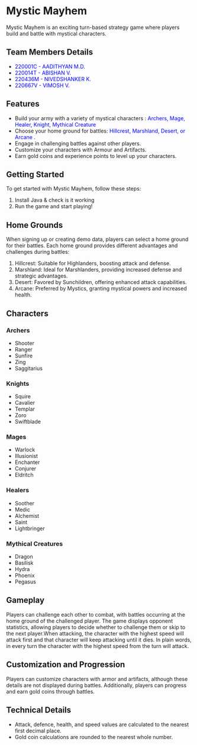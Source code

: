 

# Mystic Mayhem

Mystic Mayhem is an exciting turn-based strategy game where players build and battle with mystical characters.

## Team Members Details
- <span style="color:blue">220001C - AADITHYAN M.D.</span> 
- <span style="color:blue">220014T - ABISHAN V.</span> 
- <span style="color:blue">220436M - NIVEDSHANKER K.</span> 
- <span style="color:blue">220667V - VIMOSH V.</span> 

## Features

- Build your army with a variety of mystical characters : <span style="color:blue">Archers, Mage, Healer, Knight, Mythical Creature</span> 
- Choose your home ground for battles: <span style="color:blue">Hillcrest, Marshland, Desert, or Arcane</span> .
- Engage in challenging battles against other players.
- Customize your characters with Armour and Artifacts.
- Earn gold coins and experience points to level up your characters.

## Getting Started

To get started with Mystic Mayhem, follow these steps:

1. Install Java & check is it working
2. Run the game and start playing!

## Home Grounds

When signing up or creating demo data, players can select a home ground for their battles. Each home ground provides different advantages and challenges during battles:

1. Hillcrest: Suitable for Highlanders, boosting attack and defense.
2. Marshland: Ideal for Marshlanders, providing increased defense and strategic advantages.
3. Desert: Favored by Sunchildren, offering enhanced attack capabilities.
4. Arcane: Preferred by Mystics, granting mystical powers and increased health.

## Characters

### Archers
- Shooter
- Ranger
- Sunfire
- Zing
- Saggitarius

### Knights
- Squire
- Cavalier
- Templar
- Zoro
- Swiftblade

### Mages
- Warlock
- Illusionist
- Enchanter
- Conjurer
- Eldritch

### Healers
- Soother
- Medic
- Alchemist
- Saint
- Lightbringer

### Mythical Creatures
- Dragon
- Basilisk
- Hydra
- Phoenix
- Pegasus

  
## Gameplay
Players can challenge each other to combat, with battles occurring at the home ground of the challenged player. The game displays opponent statistics, allowing players to decide whether to challenge them or skip to the next player.When attacking,  the character with the highest speed will attack first and that character will keep attacking until it dies. In plain words, in every turn the character with the highest speed from the turn will attack. 

## Customization and Progression
Players can customize characters with armor and artifacts, although these details are not displayed during battles. Additionally, players can progress and earn gold coins through battles. 

## Technical Details
- Attack, defence, health, and speed values are calculated to the nearest first decimal place.
- Gold coin calculations are rounded to the nearest whole number.
